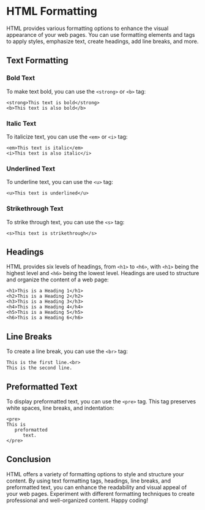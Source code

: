 
# HTML Formatting

HTML provides various formatting options to enhance the visual appearance of your web pages. You can use formatting elements and tags to apply styles, emphasize text, create headings, add line breaks, and more.

## Text Formatting

### Bold Text

To make text bold, you can use the `<strong>` or `<b>` tag:

```
<strong>This text is bold</strong>
<b>This text is also bold</b>
```

### Italic Text

To italicize text, you can use the `<em>` or `<i>` tag:

```
<em>This text is italic</em>
<i>This text is also italic</i>
```

### Underlined Text

To underline text, you can use the `<u>` tag:

```
<u>This text is underlined</u>
```

### Strikethrough Text

To strike through text, you can use the `<s>` tag:

```
<s>This text is strikethrough</s>
```

## Headings

HTML provides six levels of headings, from `<h1>` to `<h6>`, with `<h1>` being the highest level and `<h6>` being the lowest level. Headings are used to structure and organize the content of a web page:

```
<h1>This is a Heading 1</h1>
<h2>This is a Heading 2</h2>
<h3>This is a Heading 3</h3>
<h4>This is a Heading 4</h4>
<h5>This is a Heading 5</h5>
<h6>This is a Heading 6</h6>
```

## Line Breaks

To create a line break, you can use the `<br>` tag:

```
This is the first line.<br>
This is the second line.
```

## Preformatted Text

To display preformatted text, you can use the `<pre>` tag. This tag preserves white spaces, line breaks, and indentation:

```
<pre>
This is
   preformatted
      text.
</pre>
```

## Conclusion

HTML offers a variety of formatting options to style and structure your content. By using text formatting tags, headings, line breaks, and preformatted text, you can enhance the readability and visual appeal of your web pages. Experiment with different formatting techniques to create professional and well-organized content. Happy coding!
